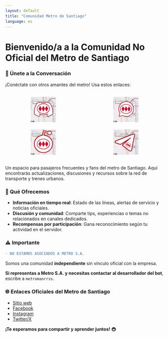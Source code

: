 ```yaml
---
layout: default
title: "Comunidad Metro de Santiago"
language: es
---
```


# **Bienvenido/a a la Comunidad No Oficial del Metro de Santiago**  

### **🔗 Únete a la Conversación**  
¡Conéctate con otros amantes del metro! Usa estos enlaces: 

<div style="display: grid; grid-template-columns: repeat(2, 1fr); gap: 20px; margin: 30px 0;">
  <a href="https://discord.gg/z7AfQZZaGD" style="text-align: center;">
    <img src="./InShot_20250528_143609702.jpg" alt="Discord" style="height: 80px; width: auto;">
  </a>
  <a href="https://chat.whatsapp.com/H1ECcZwlVxZFpwmG85GxCB" style="text-align: center;">
    <img src="InShot_20250528_142908643.jpg" alt="WhatsApp" style="height: 80px; width: auto;">
  </a>
  <a href="https://www.reddit.com/r/metrosantiago/s/S9wvlFkjjF" style="text-align: center;">
    <img src="InShot_20250528_142818215.jpg" alt="Reddit" style="height: 80px; width: auto;">
  </a>
  <a href="https://t.me/metrosantiago" style="text-align: center;">
    <img src="InShot_20250528_145545342.jpg" alt="Telegram" style="height: 80px; width: auto;">
  </a>
  
 
</div>

Un espacio para pasajeros frecuentes y fans del metro de Santiago. Aquí encontrarás actualizaciones, discusiones y recursos sobre la red de transporte y trenes urbanos.  

### **🌟 Qué Ofrecemos**  
- **Información en tiempo real**: Estado de las líneas, alertas de servicio y noticias oficiales.  
- **Discusión y comunidad**: Comparte tips, experiencias o temas no relacionados en canales dedicados.  
- **Recompensas por participación**: Gana reconocimiento según tu actividad en el servidor.  

### **⚠️ Importante**  
```diff  
- NO ESTAMOS ASOCIADOS A METRO S.A.  
```  
Somos una comunidad **independiente** sin vínculo oficial con la empresa.  

**Si representas a Metro S.A. y necesitas contactar al desarrollador del bot**, escribe a `metromanrrss`.  
### **🌐 Enlaces Oficiales del Metro de Santiago**  
- [Sitio web](https://www.metro.cl)  
- [Facebook](https://www.facebook.com/Metrostgo/)  
- [Instagram](https://www.instagram.com/metrodesantiago/)  
- [Twitter/X](https://twitter.com/metrodesantiago)  

**¡Te esperamos para compartir y aprender juntos!** 🚇  
```


